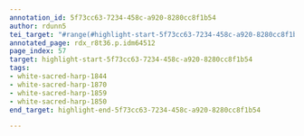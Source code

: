```yaml
---
annotation_id: 5f73cc63-7234-458c-a920-8280cc8f1b54
author: rdunn5
tei_target: "#range(#highlight-start-5f73cc63-7234-458c-a920-8280cc8f1b54, #highlight-end-5f73cc63-7234-458c-a920-8280cc8f1b54)"
annotated_page: rdx_r8t36.p.idm64512
page_index: 57
target: highlight-start-5f73cc63-7234-458c-a920-8280cc8f1b54
tags:
- white-sacred-harp-1844
- white-sacred-harp-1870
- white-sacred-harp-1859
- white-sacred-harp-1850
end_target: highlight-end-5f73cc63-7234-458c-a920-8280cc8f1b54

---
```

